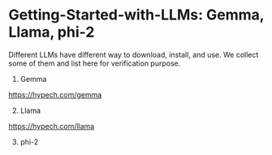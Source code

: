 # Getting-Started-with-LLMs: Gemma, Llama, phi-2

Different LLMs have different way to download, install, and use. We collect some of them and list here for verification purpose.

1. Gemma

https://hypech.com/gemma

2. Llama

https://hypech.com/llama

3. phi-2
